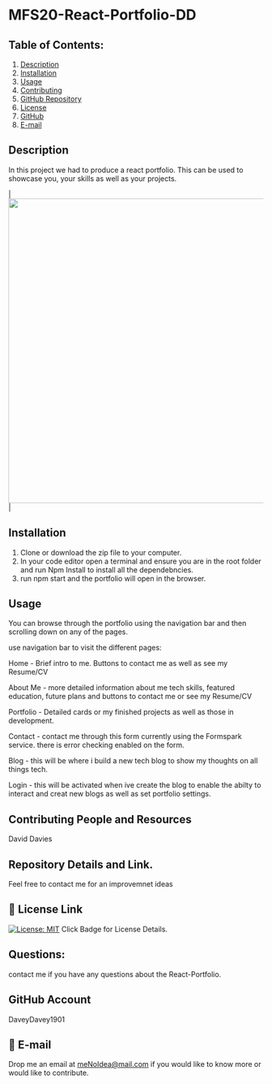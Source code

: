 # MFS20-React-Portfolio-DD

## Table of Contents:
  1. [Description](#Description) 
  2. [Installation](#Installation)
  3. [Usage](#Usage)  
  4. [Contributing](#Contributing-and-Resources)
  5. [GitHub Repository](#Repository-Details-Link)
  6. [License](#License-Link)
  7. [GitHub](#GitHub-Account)
  8. [E-mail](#E-mail)

## Description

In this project we had to produce a react portfolio.  This can be used to showcase you, your skills as well as your projects.  

|<img src="https://user-images.githubusercontent.com/86046871/164814664-32b1a78d-c73c-4d33-8427-ed95148ec369.png" width="600">| 


## Installation

1. Clone or download the zip file to your computer.
2. In your code editor open a terminal and ensure you are in the root folder and run Npm Install to install all the   dependebncies.
3. run npm start and the portfolio will open in the browser.


##  Usage

You can browse through the portfolio using the navigation bar and then scrolling down on any of the pages. 

use navigation bar to visit the different pages:

Home - Brief intro to me.  Buttons to contact me as well as see my Resume/CV

About Me - more detailed information about me tech skills, featured education, future plans and buttons to contact me or see my Resume/CV

Portfolio - Detailed cards or my finished projects as well as those in development.

Contact - contact me through this form currently using the Formspark service. there is error checking enabled on the form.

Blog - this will be where i build a new tech blog to show my thoughts on all things tech.

Login - this will be activated when ive create the blog to enable the abilty to interact and creat new blogs as well as set portfolio settings.


## Contributing People and Resources

David Davies

##  Repository Details and Link.

Feel free to contact me for an improvemnet ideas


## :small_blue_diamond: License Link
[![License: MIT](https://img.shields.io/badge/License-MIT-yellow.svg)](https://opensource.org/licenses/MIT) Click Badge for License Details.



## Questions:

contact me if you have any questions about the React-Portfolio.

##  GitHub Account

DaveyDavey1901

## :small_blue_diamond: E-mail

Drop me an email at meNoIdea@mail.com if you would like to know more or would like to contribute.
